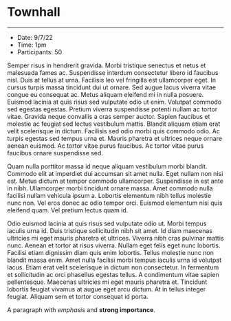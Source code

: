 # Townhall
---------

* Date: 9/7/22
* Time: 1pm
* Participants: 50


Semper risus in hendrerit gravida. Morbi tristique senectus et netus et malesuada fames ac. Suspendisse interdum consectetur libero id faucibus nisl. Duis at tellus at urna. Facilisis leo vel fringilla est ullamcorper eget. In cursus turpis massa tincidunt dui ut ornare. Sed augue lacus viverra vitae congue eu consequat ac. Metus aliquam eleifend mi in nulla posuere. Euismod lacinia at quis risus sed vulputate odio ut enim. Volutpat commodo sed egestas egestas. Pretium viverra suspendisse potenti nullam ac tortor vitae. Gravida neque convallis a cras semper auctor. Sapien faucibus et molestie ac feugiat sed lectus vestibulum mattis. Blandit aliquam etiam erat velit scelerisque in dictum. Facilisis sed odio morbi quis commodo odio. Ac turpis egestas sed tempus urna et. Mauris pharetra et ultrices neque ornare aenean euismod. Ac tortor vitae purus faucibus. Ac tortor vitae purus faucibus ornare suspendisse sed.

Quam nulla porttitor massa id neque aliquam vestibulum morbi blandit. Commodo elit at imperdiet dui accumsan sit amet nulla. Eget nullam non nisi est. Metus dictum at tempor commodo ullamcorper. Suspendisse in est ante in nibh. Ullamcorper morbi tincidunt ornare massa. Amet commodo nulla facilisi nullam vehicula ipsum a. Lobortis elementum nibh tellus molestie nunc non. Vel eros donec ac odio tempor orci. Euismod elementum nisi quis eleifend quam. Vel pretium lectus quam id.

Odio euismod lacinia at quis risus sed vulputate odio ut. Morbi tempus iaculis urna id. Duis tristique sollicitudin nibh sit amet. Id diam maecenas ultricies mi eget mauris pharetra et ultrices. Viverra nibh cras pulvinar mattis nunc. Aenean et tortor at risus viverra. Nullam eget felis eget nunc lobortis. Facilisi etiam dignissim diam quis enim lobortis. Tellus molestie nunc non blandit massa enim. Amet nulla facilisi morbi tempus iaculis urna id volutpat lacus. Etiam erat velit scelerisque in dictum non consectetur. In fermentum et sollicitudin ac orci phasellus egestas tellus. A condimentum vitae sapien pellentesque. Maecenas ultricies mi eget mauris pharetra et. Tincidunt lobortis feugiat vivamus at augue eget arcu dictum. At in tellus integer feugiat. Aliquam sem et tortor consequat id porta.


A paragraph with *emphasis* and **strong importance**.